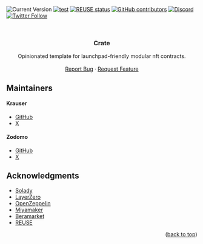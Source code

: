 <!--
SPDX-License-Identifier: CC-BY-SA-4.0

SPDX-FileType: TEXT

SPDX-FileCopyrightText: 2024 Johannes Krauser III <krauser@co.xyz>, Zodomo <zodomo@proton.me>

SPDX-FileContributor: Johannes Krauser III <krauser@co.xyz>
-->

<a id="readme-top"></a>

![Current Version](https://img.shields.io/badge/version-v0.1-blue)
[![test](https://github.com/common-resources/crate/actions/workflows/test.yml/badge.svg?branch=main)](https://github.com/common-resources/crate/actions/workflows/test.yml)
[![REUSE status](https://api.reuse.software/badge/github.com/common-resources/crate)](https://api.reuse.software/info/github.com/common-resources/crate)
[![GitHub contributors](https://img.shields.io/github/contributors/common-resources/crate)](https://github.com/common-resources/crate/graphs/contributors)
[![Discord](https://img.shields.io/discord/1110698852404711448)](https://discord.gg/G6nARH2Cdp)
[![Twitter Follow](https://img.shields.io/twitter/follow/miyamaker2?style=social)](https://twitter.com/intent/user?screen_name=miyamaker2)

<!-- PROJECT LOGO -->
<br />
<div align="center">

<h3 align="center">Crate</h3>

  <p align="center">
    Opinionated template for launchpad-friendly modular nft contracts.
    <br />
    <br />
    <a href="https://github.com/common-resources/crate/issues/new?labels=bug&template=bug-report---.md">Report Bug</a>
    ·
    <a href="https://github.com/common-resources/crate/issues/new?labels=enhancement&template=feature-request---.md">Request Feature</a>
  </p>
</div>

<!-- TABLE OF CONTENTS
<details>
  <summary>Table of Contents</summary>
  <ol>
    <li>
      <a href="#about-the-project">About The Project</a>
      <ul>
        <li><a href="#built-with">Built With</a></li>
      </ul>
    </li>
    <li>
      <a href="#getting-started">Getting Started</a>
      <ul>
        <li><a href="#prerequisites">Prerequisites</a></li>
        <li><a href="#installation">Installation</a></li>
      </ul>
    </li>
    <li><a href="#usage">Usage</a></li>
    <li><a href="#roadmap">Roadmap</a></li>
    <li><a href="#contributing">Contributing</a></li>
    <li><a href="#license">License</a></li>
    <li><a href="#contact">Contact</a></li>
    <li><a href="#acknowledgments">Acknowledgments</a></li>
  </ol>
</details>

## About the contracts

[![Product Name Screen Shot][product-screenshot]](https://example.com)

Here's a blank template to get started: To avoid retyping too much info. Do a search and replace with your text editor for the following: `github_username`, `repo_name`, `twitter_handle`, `linkedin_username`, `email_client`, `email`, `project_title`, `project_description`

<p align="right">(<a href="#readme-top">back to top</a>)</p>

## Getting Started

This is an example of how you may give instructions on setting up your project locally.
To get a local copy up and running follow these simple example steps.

### Prerequisites

This is an example of how to list things you need to use the software and how to install them.
* npm
  ```sh
  npm install npm@latest -g
  ```

### Installation

1. Get a free API Key at [https://example.com](https://example.com)
2. Clone the repo
   ```sh
   git clone https://github.com/github_username/repo_name.git
   ```
3. Install NPM packages
   ```sh
   npm install
   ```
4. Enter your API in `config.js`
   ```js
   const API_KEY = 'ENTER YOUR API';
   ```

<p align="right">(<a href="#readme-top">back to top</a>)</p>



## Usage

Use this space to show useful examples of how a project can be used. Additional screenshots, code examples and demos work well in this space. You may also link to more resources.

_For more examples, please refer to the [Documentation](https://example.com)_

<p align="right">(<a href="#readme-top">back to top</a>)</p>



## Roadmap

- [ ] Feature 1
- [ ] Feature 2
- [ ] Feature 3
    - [ ] Nested Feature

See the [open issues](https://github.com/github_username/repo_name/issues) for a full list of proposed features (and known issues).

<p align="right">(<a href="#readme-top">back to top</a>)</p>



## Contributing

Contributions are what make the open source community such an amazing place to learn, inspire, and create. Any contributions you make are **greatly appreciated**.

If you have a suggestion that would make this better, please fork the repo and create a pull request. You can also simply open an issue with the tag "enhancement".
Don't forget to give the project a star! Thanks again!

1. Fork the Project
2. Create your Feature Branch (`git checkout -b feature/AmazingFeature`)
3. Commit your Changes (`git commit -m 'Add some AmazingFeature'`)
4. Push to the Branch (`git push origin feature/AmazingFeature`)
5. Open a Pull Request

<p align="right">(<a href="#readme-top">back to top</a>)</p>
 -->

## Maintainers

#### Krauser

- [GitHub](https://github.com/0xKrauser)
- [X](https://x.com/0xkrauser)

#### Zodomo

- [GitHub](https://github.com/Zodomo/)
- [X](https://x.com/0xZodomo)

## Acknowledgments

- [Solady](https://github.com/vectorized/solady)
- [LayerZero](https://layerzero.network/)
- [OpenZeppelin](https://www.openzeppelin.com/)
- [Miyamaker](https://miyamaker.com/)
- [Beramarket](https://x.com/BeraMarketNFT/)
- [REUSE](https://reuse.software/)

<p align="right">(<a href="#readme-top">back to top</a>)</p>

<!-- MARKDOWN LINKS & IMAGES -->
<!-- https://www.markdownguide.org/basic-syntax/#reference-style-links -->

[contributors-shield]: https://img.shields.io/github/contributors/common-resources/crate.svg?style=for-the-badge
[contributors-url]: https://github.com/common-resources/crate/graphs/contributors
[forks-shield]: https://img.shields.io/github/forks/common-resources/crate.svg?style=for-the-badge
[forks-url]: https://github.com/common-resources/crate/network/members
[stars-shield]: https://img.shields.io/github/stars/common-resources/crate.svg?style=for-the-badge
[stars-url]: https://github.com/common-resources/crate/stargazers
[issues-shield]: https://img.shields.io/github/issues/common-resources/crate.svg?style=for-the-badge
[issues-url]: https://github.com/common-resources/crate/issues
